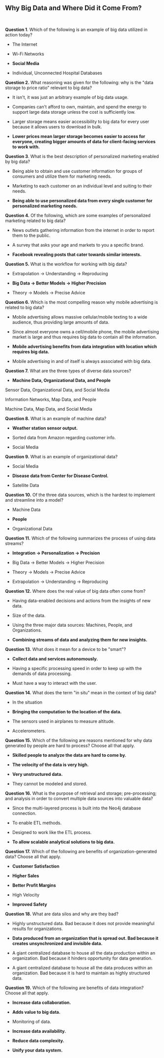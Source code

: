 ## Why Big Data and Where Did it Come From?
<br>


**Question 1**. Which of the following is an example of big data utilized in action today?

* The Internet

* Wi-Fi Networks

* **Social Media**

* Individual, Unconnected Hospital Databases


**Question 2.** What reasoning was given for the following: why is the "data storage to price ratio" relevant to big data?

* It isn't, it was just an arbitrary example of big data usage.

* Companies can't afford to own, maintain, and spend the energy to support large data storage unless the cost is sufficiently low.

* Larger storage means easier accessibility to big data for every user because it allows users to download in bulk.

* **Lower prices mean larger storage becomes easier to access for everyone, creating bigger amounts of data for client-facing services to work with.**


**Question 3**. What is the best description of personalized marketing enabled by big data?

* Being able to obtain and use customer information for groups of consumers and utilize them for marketing needs.

* Marketing to each customer on an individual level and suiting to their needs.

* **Being able to use personalized data from every single customer for personalized marketing needs.**


**Question 4.** Of the following, which are some examples of personalized marketing related to big data?

* News outlets gathering information from the internet in order to report them to the public.

* A survey that asks your age and markets to you a specific brand.

* **Facebook revealing posts that cater towards similar interests.**


**Question 5.** What is the workflow for working with big data?

* Extrapolation -> Understanding -> Reproducing

* **Big Data -> Better Models -> Higher Precision**

* Theory -> Models -> Precise Advice


**Question 6.** Which is the most compelling reason why mobile advertising is related to big data?

* Mobile advertising allows massive cellular/mobile texting to a wide audience, thus providing large amounts of data.

* Since almost everyone owns a cell/mobile phone, the mobile advertising market is large and thus requires big data to contain all the information.

* **Mobile advertising benefits from data integration with location which requires big data.**

* Mobile advertising in and of itself is always associated with big data.


**Question 7.** What are the three types of diverse data sources?

* **Machine Data, Organizational Data, and People**

Sensor Data, Organizational Data, and Social Media

Information Networks, Map Data, and People

Machine Data, Map Data, and Social Media


**Question 8.** What is an example of machine data?

* **Weather station sensor output.**

* Sorted data from Amazon regarding customer info.

* Social Media


**Question 9.** What is an example of organizational data?

* Social Media

* **Disease data from Center for Disease Control.**

* Satellite Data


**Question 10.** Of the three data sources, which is the hardest to implement and streamline into a model?

* Machine Data

* **People**

* Organizational Data


**Question 11.** Which of the following summarizes the process of using data streams?

* **Integration -> Personalization -> Precision**

* Big Data -> Better Models -> Higher Precision

* Theory -> Models -> Precise Advice

* Extrapolation -> Understanding -> Reproducing


**Question 12.** Where does the real value of big data often come from?

* Having data-enabled decisions and actions from the insights of new data.

* Size of the data.

* Using the three major data sources: Machines, People, and Organizations.

* **Combining streams of data and analyzing them for new insights.**


**Question 13.** What does it mean for a device to be "smart"?

* **Collect data and services autonomously.**

* Having a specific processing speed in order to keep up with the demands of data processing.

* Must have a way to interact with the user.


**Question 14.** What does the term "in situ" mean in the context of big data?

* In the situation

* **Bringing the computation to the location of the data.**

* The sensors used in airplanes to measure altitude.

* Accelerometers.


**Question 15.** Which of the following are reasons mentioned for why data generated by people are hard to process? Choose all that apply.

* **Skilled people to analyze the data are hard to come by.**

* **The velocity of the data is very high.**

* **Very unstructured data.**

* They cannot be modeled and stored.


**Question 16.** What is the purpose of retrieval and storage; pre-processing; and analysis in order to convert multiple data sources into valuable data?

* Since the multi-layered process is built into the Neo4j database connection.

* To enable ETL methods.

* Designed to work like the ETL process.

* **To allow scalable analytical solutions to big data.**


**Question 17.** Which of the following are benefits of organization-generated data? Choose all that apply.

* **Customer Satisfaction**

* **Higher Sales**

* **Better Profit Margins**

* High Velocity

* **Improved Safety**


**Question 18.** What are data silos and why are they bad?

* Highly unstructured data. Bad because it does not provide meaningful results for organizations.

* **Data produced from an organization that is spread out. Bad because it creates unsynchronized and invisible data.**

* A giant centralized database to house all the data production within an organization. Bad because it hinders opportunity for data generation.

* A giant centralized database to house all the data produces within an organization. Bad because it is hard to maintain as highly structured data.


**Question 19.** Which of the following are benefits of data integration? Choose all that apply.

* **Increase data collaboration.**

* **Adds value to big data.**

* Monitoring of data.

* **Increase data availability.**

* **Reduce data complexity.**

* **Unify your data system.**

